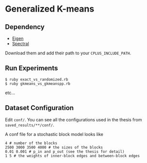 # Generalized K-means

## Dependency
- [Eigen](http://eigen.tuxfamily.org/)
- [Spectral](https://spectralib.org/)

Download them and add their path to your `CPLUS_INCLUDE_PATH`.

## Run Experiments
```
$ ruby exact_vs_randomized.rb
$ ruby gkmeans_vs_gkmeanspp.rb
```
etc...

## Dataset Configuration
Edit `conf/`.
You can see all the configurations used in the thesis from `saved_results/**/conf/`.

A conf file for a stochastic block model looks like

```
4 # number of the blocks
2500 3000 3500 4000 # the sizes of the blocks
0.01 0.001 # p_in and p_out (see the thesis for detail)
1 5 # the weights of inner-block edges and between-block edges
```

